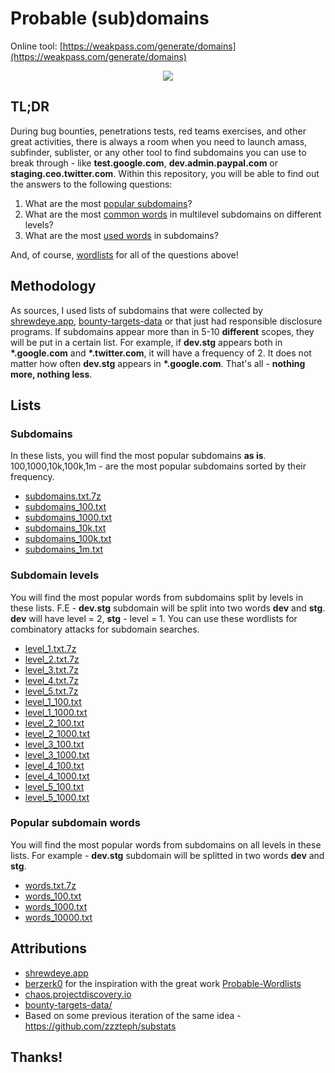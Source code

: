 # Probable (sub)domains


Online tool: [https://weakpass.com/generate/domains](https://weakpass.com/generate/domains)

 
<p align="center">
  <img src="https://github.com/zzzteph/probable_subdomains/blob/main/generate.gif?raw=true">
</p>



## TL;DR


During bug bounties, penetrations tests, red teams exercises, and other great activities, there is always a room when you need to launch amass, subfinder, sublister, or any other tool to find subdomains you can use to break through - like **test.google.com**, **dev.admin.paypal.com** or **staging.ceo.twitter.com**.
Within this repository, you will be able to find out the answers to the following questions:

1. What are the most [popular subdomains](https://github.com/zzzteph/probable_subdomains/tree/main/wordlists/hostnames)?
2. What are the most [common words](https://github.com/zzzteph/probable_subdomains/tree/main/wordlists/levels) in multilevel subdomains on different levels?
3. What are the most [used words](https://github.com/zzzteph/probable_subdomains/tree/main/wordlists/words) in subdomains?


And, of course, [wordlists](https://github.com/zzzteph/probable_subdomains/tree/main/wordlists) for all of the questions above!


## Methodology

As sources, I used lists of subdomains that were collected by [shrewdeye.app](https://shrewdeye.app/), [bounty-targets-data](https://github.com/arkadiyt/bounty-targets-data/) or that just had responsible disclosure programs. If subdomains appear more than in 5-10 **different** scopes, they will be put in a certain list. For example, if **dev.stg** appears both in **\*.google.com** and **\*.twitter.com**, it will have a frequency of 2. It does not matter how often **dev.stg** appears in **\*.google.com**. That's all - **nothing more, nothing less**.







## Lists


### Subdomains

In these lists, you will find the most popular subdomains **as is**. 100,1000,10k,100k,1m - are the most popular subdomains sorted by their frequency. 

- [subdomains.txt.7z](https://raw.githubusercontent.com/zzzteph/probable_subdomains/main/wordlists/hostnames/)
- [subdomains_100.txt](https://raw.githubusercontent.com/zzzteph/probable_subdomains/main/wordlists/hostnames/subdomains_100.txt) 
- [subdomains_1000.txt](https://raw.githubusercontent.com/zzzteph/probable_subdomains/main/wordlists/hostnames/subdomains_1000.txt) 
- [subdomains_10k.txt](https://raw.githubusercontent.com/zzzteph/probable_subdomains/main/wordlists/hostnames/subdomains_10k.txt) 
- [subdomains_100k.txt](https://raw.githubusercontent.com/zzzteph/probable_subdomains/main/wordlists/hostnames/subdomains_100k.txt)
- [subdomains_1m.txt](https://raw.githubusercontent.com/zzzteph/probable_subdomains/main/wordlists/hostnames/subdomains_1m.txt)


### Subdomain levels

You will find the most popular words from subdomains split by levels in these lists. F.E - **dev.stg** subdomain will be split into two words **dev** and **stg**. **dev** will have level = 2, **stg** - level = 1. You can use these wordlists for combinatory attacks for subdomain searches. 


- [level_1.txt.7z](https://raw.githubusercontent.com/zzzteph/probable_subdomains/main/wordlists/levels/level_1.txt.7z)
- [level_2.txt.7z](https://raw.githubusercontent.com/zzzteph/probable_subdomains/main/wordlists/levels/level_2.txt.7z)
- [level_3.txt.7z](https://raw.githubusercontent.com/zzzteph/probable_subdomains/main/wordlists/levels/level_3.txt.7z)
- [level_4.txt.7z](https://raw.githubusercontent.com/zzzteph/probable_subdomains/main/wordlists/levels/level_4.txt.7z)
- [level_5.txt.7z](https://raw.githubusercontent.com/zzzteph/probable_subdomains/main/wordlists/levels/level_5.txt.7z)
- [level_1_100.txt](https://raw.githubusercontent.com/zzzteph/probable_subdomains/main/wordlists/levels/level_1_100.txt)
- [level_1_1000.txt](https://raw.githubusercontent.com/zzzteph/probable_subdomains/main/wordlists/levels/level_1_1000.txt)
- [level_2_100.txt](https://raw.githubusercontent.com/zzzteph/probable_subdomains/main/wordlists/levels/level_2_100.txt)
- [level_2_1000.txt](https://raw.githubusercontent.com/zzzteph/probable_subdomains/main/wordlists/levels/level_2_1000.txt)
- [level_3_100.txt](https://raw.githubusercontent.com/zzzteph/probable_subdomains/main/wordlists/levels/level_3_100.txt)
- [level_3_1000.txt](https://raw.githubusercontent.com/zzzteph/probable_subdomains/main/wordlists/levels/level_3_1000.txt)
- [level_4_100.txt](https://raw.githubusercontent.com/zzzteph/probable_subdomains/main/wordlists/levels/level_4_100.txt)
- [level_4_1000.txt](https://raw.githubusercontent.com/zzzteph/probable_subdomains/main/wordlists/levels/level_4_1000.txt)
- [level_5_100.txt](https://raw.githubusercontent.com/zzzteph/probable_subdomains/main/wordlists/levels/level_5_100.txt)
- [level_5_1000.txt](https://raw.githubusercontent.com/zzzteph/probable_subdomains/main/wordlists/levels/level_5_1000.txt)


### Popular subdomain words


You will find the most popular words from subdomains on all levels in these lists. For example - **dev.stg** subdomain will be splitted in two words **dev** and **stg**. 


- [words.txt.7z](https://raw.githubusercontent.com/zzzteph/probable_subdomains/blob/main/wordlists/words/)
- [words_100.txt](https://raw.githubusercontent.com/zzzteph/probable_subdomains/blob/main/wordlists/words/words_100.txt)
- [words_1000.txt](https://raw.githubusercontent.com/zzzteph/probable_subdomains/blob/main/wordlists/words/words_1000.txt)
- [words_10000.txt](https://raw.githubusercontent.com/zzzteph/probable_subdomains/blob/main/wordlists/words/words_10000.txt)






## Attributions

- [shrewdeye.app](https://shrewdeye.app) 
- [berzerk0](https://github.com/berzerk0) for the inspiration with the great work [Probable-Wordlists](https://github.com/berzerk0/Probable-Wordlists)
- [chaos.projectdiscovery.io](https://chaos.projectdiscovery.io/)
- [bounty-targets-data/](https://github.com/arkadiyt/bounty-targets-data/)
- Based on some previous iteration of the same idea - https://github.com/zzzteph/substats



## Thanks!


